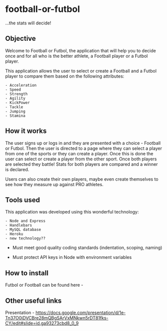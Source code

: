 # football-or-futbol

...the stats will decide!

## Objective

Welcome to Football or Futbol, the application that will help you to decide once and for all who is the better athlete, a Football player or a Futbol player.

This application allows the user to select or create a Football and a Futbol player to compare them based on the following attributes:

    - Acceleration
    - Speed
    - Strength
    - Agility
    - KickPower
    - Tackle
    - Jumping
    - Stamina

## How it works

The user signs up or logs in and they are presented with a choice - Football or Futbol. Then the user is directed to a page where they can select a player from one of the sports or they can create a player. Once this is done the user can select or create a player from the other sport.
Once both players are selected they battle!
Stats for both players are compared and a winner is declared.

Users can also create their own players, maybe even create themselves to see how they measure up against PRO athletes.

## Tools used

This application was developed using this wonderful technology:

    - Node and Express
    - Handlebars
    - MySQL database
    - Heroku
    - new technology??



* Must meet good quality coding standards (indentation, scoping, naming)

* Must protect API keys in Node with environment variables


## How to install

Futbol or Football can be found here - 

## Other useful links

Presentation - https://docs.google.com/presentation/d/1e-Tn37O0iDVCBre28mQBgSArVxMNkwn5rDT81fks-CY/edit#slide=id.ga93273cbd8_0_9





